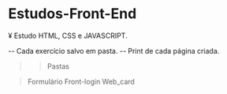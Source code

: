 # Estudos-Front-End

¥ Estudo HTML, CSS e JAVASCRIPT.

-- Cada exercício salvo em pasta.
-- Print de cada página criada.

>> Pastas

> Formulário
> Front-login
> Web_card
